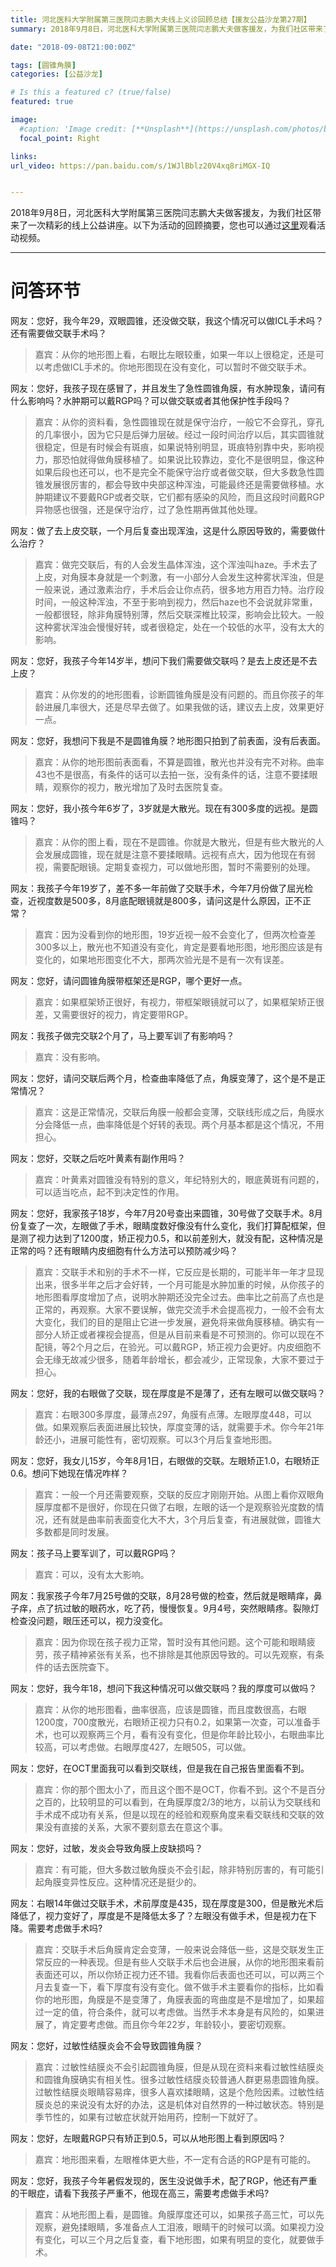 ```yaml
---
title: 河北医科大学附属第三医院闫志鹏大夫线上义诊回顾总结【援友公益沙龙第27期】
summary: 2018年9月8日，河北医科大学附属第三医院闫志鹏大夫做客援友，为我们社区带来了一次精彩的线上公益讲座。以下为活动的回顾摘要。

date: "2018-09-08T21:00:00Z"

tags: [圆锥角膜]
categories: [公益沙龙]

# Is this a featured c? (true/false)
featured: true

image:
  #caption: 'Image credit: [**Unsplash**](https://unsplash.com/photos/bzdhc5b3Bxs)'
  focal_point: Right

links:
url_video: https://pan.baidu.com/s/1WJlBblz20V4xq8riMGX-IQ


---
```


2018年9月8日，河北医科大学附属第三医院闫志鹏大夫做客援友，为我们社区带来了一次精彩的线上公益讲座。以下为活动的回顾摘要，您也可以通过[这里](https://pan.baidu.com/s/1WJlBblz20V4xq8riMGX-IQ)观看活动视频。

---

# 问答环节

网友：您好，我今年29，双眼圆锥，还没做交联，我这个情况可以做ICL手术吗？还有需要做交联手术吗？

> 嘉宾：从你的地形图上看，右眼比左眼较重，如果一年以上很稳定，还是可以考虑做ICL手术的。你地形图现在没有变化，可以暂时不做交联手术。

网友：您好，我孩子现在感冒了，并且发生了急性圆锥角膜，有水肿现象，请问有什么影响吗？水肿期可以戴RGP吗？可以做交联或者其他保护性手段吗？

> 嘉宾：从你的资料看，急性圆锥现在就是保守治疗，一般它不会穿孔，穿孔的几率很小，因为它只是后弹力层破。经过一段时间治疗以后，其实圆锥就很稳定，但是有时候会有斑痕，如果说特别明显，斑痕特别靠中央，影响视力，那恐怕就得做角膜移植了。如果说比较靠边，变化不是很明显，像这种如果后段也还可以，也不是完全不能保守治疗或者做交联，但大多数急性圆锥发展很厉害的，都会导致中央部这种浑浊，可能最终还是需要做移植。水肿期建议不要戴RGP或者交联，它们都有感染的风险，而且这段时间戴RGP异物感也很强，还是保守治疗，过了急性期再做其他处理。

网友：做了去上皮交联，一个月后复查出现浑浊，这是什么原因导致的，需要做什么治疗？

> 嘉宾：做完交联后，有的人会发生晶体浑浊，这个浑浊叫haze。手术去了上皮，对角膜本身就是一个刺激，有一小部分人会发生这种雾状浑浊，但是一般来说，通过激素治疗，手术后会让你点药，很多地方用百力特。治疗段时间，一般这种浑浊，不至于影响到视力，然后haze也不会说就非常重，一般都很轻，除非角膜特别薄，然后交联深椎比较深，影响会比较大。一般这种雾状浑浊会慢慢好转，或者很稳定，处在一个较低的水平，没有太大的影响。

网友：您好，我孩子今年14岁半，想问下我们需要做交联吗？是去上皮还是不去上皮？

> 嘉宾：从你发的的地形图看，诊断圆锥角膜是没有问题的。而且你孩子的年龄进展几率很大，还是尽早去做了。如果我做的话，建议去上皮，效果更好一点。

网友：您好，我想问下我是不是圆锥角膜？地形图只拍到了前表面，没有后表面。

> 嘉宾：从你的地形图前表面看，不算是圆锥，散光也并没有完不对称。曲率43也不是很高，有条件的话可以去拍一张，没有条件的话，注意不要揉眼睛，观察你的视力，散光增加了及时去医院复查。

网友：您好，我小孩今年6岁了，3岁就是大散光。现在有300多度的远视。是圆锥吗？

> 嘉宾：从你的图上看，现在不是圆锥。你就是大散光，但是有些大散光的人会发展成圆锥，现在就是注意不要揉眼睛。远视有点大，因为他现在有弱视，需要配眼镜。定期复查视力，可以做地形图，暂时不需要别的处理。

网友：我孩子今年19岁了，差不多一年前做了交联手术，今年7月份做了屈光检查，近视度数是500多，8月底配眼镜就是800多，请问这是什么原因，正不正常？

> 嘉宾：因为没看到你的地形图，19岁近视一般不会变化了，但两次检查差300多以上，散光也不知道没有变化，肯定是要看地形图，地形图应该是有变化的，如果地形图变化不大，那两次验光是不是有一次有误差。

网友：您好，请问圆锥角膜带框架还是RGP，哪个更好一点。

> 嘉宾：如果框架矫正很好，有视力，带框架眼镜就可以了，如果框架矫正很差，又需要很好的视力，肯定要带RGP。

网友：我孩子做完交联2个月了，马上要军训了有影响吗？

> 嘉宾：没有影响。

网友：您好，请问交联后两个月，检查曲率降低了点，角膜变薄了，这个是不是正常情况？

> 嘉宾：这是正常情况，交联后角膜一般都会变薄，交联线形成之后，角膜水分会降低一点，曲率降低是个好转的表现。两个月基本都是这个情况，不用担心。

网友：您好，交联之后吃叶黄素有副作用吗？

> 嘉宾：叶黄素对圆锥没有特别的意义，年纪特别大的，眼底黄斑有问题的，可以适当吃点，起不到决定性的作用。

网友：您好，我家孩子18岁，今年7月20号查出来圆锥，30号做了交联手术。8月份复查了一次，左眼做了手术，眼睛度数好像没有什么变化，我们打算配框架，但是测了视力达到了1200度，矫正视力0.5，和以前差别大，就没有配，这种情况是正常的吗？还有眼睛内皮细胞有什么方法可以预防减少吗？

> 嘉宾：交联手术和别的手术不一样，它反应是长期的，可能半年一年才显现出来，很多半年之后才会好转，一个月可能是水肿加重的时候，从你孩子的地形图看厚度增加了点，说明水肿期还没完全过去。曲率比之前高了点也是正常的，再观察。大家不要误解，做完交流手术会提高视力，一般不会有太大变化，我们的目的是阻止它进一步发展，避免将来做角膜移植。确实有一部分人矫正或者裸视会提高，但是从目前来看是不可预测的。你可以现在不配镜，等2个月之后，在验光。可以戴RGP，矫正视力会更好。内皮细胞不会无缘无故减少很多，随着年龄增长，都会减少，正常现象，大家不要过于担心。

网友：您好，我的右眼做了交联，现在厚度是不是薄了，还有左眼可以做交联吗？

> 嘉宾：右眼300多厚度，最薄点297，角膜有点薄。左眼厚度448，可以做。如果观察后表面进展比较快，厚度变薄的话，就需要手术。你今年21年龄还小，进展可能性有，密切观察。可以3个月后复查地形图。

网友：您好，我女儿15岁，今年8月1日，右眼做的交联。左眼矫正1.0，右眼矫正0.6。想问下她现在情况咋样？

> 嘉宾：一般一个月还需要观察，交联的反应才刚刚开始。从图上看你双眼角膜厚度都不是很好，你现在只做了右眼，左眼的话一个是观察验光度数的情况，还有就是曲率前表面变化大不大，3个月后复查，有进展就做，圆锥大多数都是同时发展。

网友：孩子马上要军训了，可以戴RGP吗？

> 嘉宾：可以，没有太大影响。

网友：我家孩子今年7月25号做的交联，8月28号做的检查，然后就是眼睛痒，鼻子痒，点了抗过敏的眼药水，吃了药，慢慢恢复。9月4号，突然眼睛疼。裂隙灯检查没问题，眼压还可以，视力没变化。

> 嘉宾：因为你现在孩子视力正常，暂时没有其他问题。这个可能和眼睛疲劳，孩子精神紧张有关系，也不排除是其他原因导致的。可以先观察，有条件的话去医院查下。

网友：您好，我今年18，想问下我这种情况可以做交联吗？我的厚度可以做吗？

> 嘉宾：从你的地形图看，曲率很高，应该是圆锥，而且度数很高，右眼1200度，700度散光，右眼矫正视力只有0.2，如果第一次查，可以准备手术，也可以观察两三个月，看有没有变化，但是你年龄比较小，右眼曲率比较高，可以考虑做。右眼厚度427，左眼505，可以做。

网友：您好，在OCT里面我可以看到交联线，但是我在自己报告里面看不到。

> 嘉宾：你的那个图太小了，而且这个图不是OCT，你看不到。这个不是百分之百的，比较明显的可以看到，在角膜厚度2/3的地方，以前认为交联线和手术成不成功有关系，但是以现在的经验和观察角度来看交联线和交联的效果没有直接的关系，大家不要刻意去在意这个事。

网友：您好，过敏，发炎会导致角膜上皮缺损吗？

> 嘉宾：有可能，但大多数过敏角膜炎不会引起，除非特别厉害的，有可能引起角膜变异性反应。这种情况还是挺少的。

网友：右眼14年做过交联手术，术前厚度是435，现在厚度是300，但是散光术后降低了，视力变好了，厚度是不是降低太多了？左眼没有做手术，但是视力在下降。需要考虑做手术吗?

> 嘉宾：交联手术后角膜肯定会变薄，一般来说会降低一些，这是交联发生正常反应的一种表现。但是有些人交联手术后也会进展，从你的地形图来看前表面还可以，所以你矫正视力还不错。我看你后表面也还可以，可以两三个月去复查一下，看下厚度有没有变化。做不做手术主要看你的指标，比如看你的地形图，角膜是不是变薄了，角膜表面的弯曲度是不是增加了，如果超过一定的值，符合条件，就可以考虑做。当然手术本身是有风险的，如果进展了，肯定要考虑做。而且你今年22岁，年龄较小，要密切观察。

网友：您好，过敏性结膜炎会不会导致圆锥角膜？

> 嘉宾：过敏性结膜炎不会引起圆锥角膜，但是从现在资料来看过敏性结膜炎和圆锥角膜确实有相关性。很多过敏性结膜炎较普通人群更易患圆锥角膜。过敏性结膜炎眼睛容易痒，很多人喜欢揉眼睛，这是个危险因素。过敏性结膜炎总的来说没有太好的办法，这是机体对自然界的一种过敏状态。特别是季节性的，如果有过敏症状就开始用药，控制一下就好了。

网友：您好，左眼戴RGP只有矫正到0.5，可以从地形图上看到原因吗？

> 嘉宾：地形图来看，左眼椎体更大些，不一定有合适的RGP是有可能的。

网友：您好，我孩子今年暑假发现的，医生没说做手术，配了RGP，他还有严重的干眼症，请看下我孩子严重不，他现在高三，需要考虑做手术吗?

> 嘉宾：从地形图上看，是圆锥。角膜厚度还可以，如果孩子高三忙，可以先观察，避免揉眼睛，多准备点人工泪液，眼睛干的时候可以滴。如果视力没有变化，可以三个月之后复查，看下地形图，如果有明显的变化，就要做手术。




